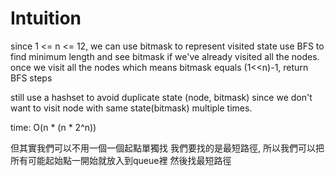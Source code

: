 # Intuition

since 1 <= n <= 12, we can use bitmask to represent visited state
use BFS to find minimum length and see bitmask if we've already visited all the nodes.
once we visit all the nodes which means bitmask equals (1<<n)-1, return BFS steps

still use a hashset to avoid duplicate state (node, bitmask) since we don't want to visit node with same state(bitmask) multiple times.

time: O(n * (n * 2^n))

但其實我們可以不用一個一個起點單獨找
我們要找的是最短路徑, 所以我們可以把所有可能起始點一開始就放入到queue裡
然後找最短路徑